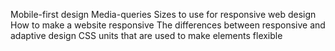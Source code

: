 Mobile-first design
Media-queries
Sizes to use for responsive web design
How to make a website responsive
The differences between responsive and adaptive design
CSS units that are used to make elements flexible